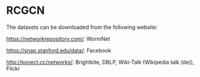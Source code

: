 # RCGCN

The datasets can be downloaded from the following website:

https://networkrepository.com/: WormNet

https://snap.stanford.edu/data/: Facebook

http://konect.cc/networks/: Brightkite, DBLP, Wiki-Talk (Wikipedia talk (de)), Flickr
